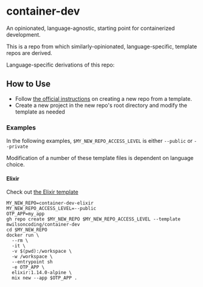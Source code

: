 # container-dev

An opinionated, language-agnostic, starting point for containerized development.

This is a repo from which similarly-opinionated, language-specific, template repos are derived.

Language-specific derivations of this repo:

## How to Use

- Follow [the official instructions](https://docs.github.com/en/repositories/creating-and-managing-repositories/creating-a-repository-from-a-template) on creating a new repo from a template.
- Create a new project in the new repo's root directory and modify the template as needed

### Examples

In the following examples, `$MY_NEW_REPO_ACCESS_LEVEL` is either `--public` or `--private`

Modification of a number of these template files is dependent on language choice.

#### Elixir

Check out [the Elixir template](https://github.com/mwilsoncoding/container-dev-elixir)

```console
MY_NEW_REPO=container-dev-elixir
MY_NEW_REPO_ACCESS_LEVEL=--public
OTP_APP=my_app
gh repo create $MY_NEW_REPO $MY_NEW_REPO_ACCESS_LEVEL --template mwilsoncoding/container-dev
cd $MY_NEW_REPO
docker run \
  --rm \
  -it \
  -v $(pwd):/workspace \
  -w /workspace \
  --entrypoint sh
  -e OTP_APP \
  elixir:1.14.0-alpine \
  mix new --app $OTP_APP .
```
